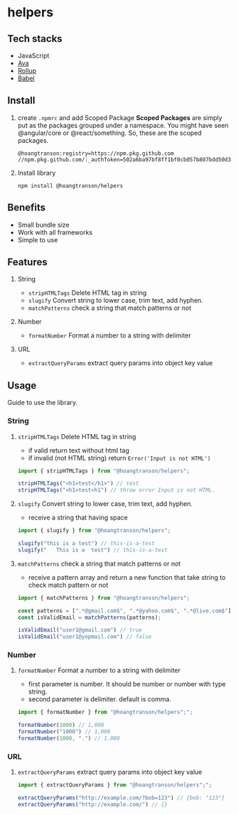 # helpers

## Tech stacks

- JavaScript
- [Ava](https://github.com/avajs/ava)
- [Rollup](https://rollupjs.org/guide/en/#overview)
- [Babel](https://babeljs.io/)

## Install

1. create `.npmrc` and add Scoped Package
    **Scoped Packages** are simply put as the packages grouped under a namespace. You might have seen @angular/core or @react/something. So, these are the scoped packages.
    ```
    @hoangtranson:registry=https://npm.pkg.github.com
    //npm.pkg.github.com/:_authToken=502a6ba97bf8ff1bf0cb057b807bdd50d36d694e
    ```

2. Install library

    ```
    npm install @hoangtranson/helpers
    ```

## Benefits

- Small bundle size
- Work with all frameworks
- Simple to use

## Features

1. String
    - `stripHTMLTags` Delete HTML tag in string
    - `slugify` Convert string to lower case, trim text, add hyphen.
    - `matchPatterns` check a string that match patterns or not

2. Number
    - `formatNumber` Format a number to a string with delimiter

3. URL
    - `extractQueryParams` extract query params into object key value 
## Usage

Guide to use the library.

### String

1. `stripHTMLTags` Delete HTML tag in string

    - if valid return text without html tag
    - if invalid (not HTML string) return `Error('Input is not HTML')`

    ```javascript
    import { stripHTMLTags } from "@hoangtranson/helpers";

    stripHTMLTags("<h1>test</h1>") // test
    stripHTMLTags("<h1>test<h1") // throw error Input is not HTML.
    ```

2. `slugify` Convert string to lower case, trim text, add hyphen.

    - receive a string that having space

    ```javascript
    import { slugify } from "@hoangtranson/helpers";

    slugify("this is a test") // this-is-a-test
    slugify("   This is a  test") // this-is-a-test
    ```

3. `matchPatterns` check a string that match patterns or not

    - receive a pattern array and return a new function that take string to check match pattern or not

    ```javascript
    import { matchPatterns } from "@hoangtranson/helpers";

    const patterns = [".*@gmail.com$", ".*@yahoo.com$", ".*@live.com$"];
    const isValidEmail = matchPatterns(patterns);

    isValidEmail("user1@gmail.com") // true
    isValidEmail("user1@yopmail.com") // false
    ```

### Number

1. `formatNumber` Format a number to a string with delimiter

    - first parameter is number. It should be number or number with type string.
    - second parameter is delimiter. default is comma.


    ```javascript
    import { formatNumber } from "@hoangtranson/helpers";";

    formatNumber(1000) // 1,000
    formatNumber("1000") // 1,000
    formatNumber(1000, ".") // 1.000
    ```

### URL

1. `extractQueryParams` extract query params into object key value

    ```javascript
    import { extractQueryParams } from "@hoangtranson/helpers";";

    extractQueryParams("http://example.com/?bob=123") // {bob: "123"}
    extractQueryParams("http://example.com/") // {}
    ```
